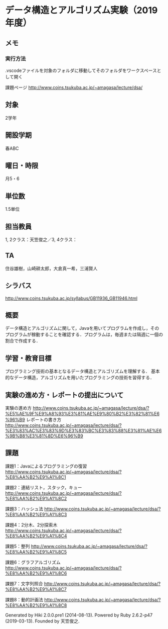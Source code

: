 # データ構造とアルゴリズム実験（2019年度）

## メモ

### 実行方法

.vscodeファイルを対象のフォルダに移動してそのフォルダをワークスペースとして開く

課題ページ
http://www.coins.tsukuba.ac.jp/~amagasa/lecture/dsa/

## 対象

2学年

## 開設学期

春ABC

## 曜日・時限

月5・6

## 単位数

1.5単位

## 担当教員

1, 2クラス：天笠俊之／3, 4クラス：

## TA

住谷雄樹，山崎耕太郎，大倉真一希，三浦賢人

## シラバス

http://www.coins.tsukuba.ac.jp/syllabus/GB11936_GB11946.html

## 概要

データ構造とアルゴリズムに関して，Javaを用いてプログラムを作成し，そのプログラムが稼動することを確認する．プログラムは，毎週または隔週に一個の割合で作成する．


## 学習・教育目標

プログラミング技術の基本となるデータ構造とアルゴリズムを理解する．
基本的なデータ構造，アルゴリズムを用いたプログラミングの技術を習得する．

## 実験の進め方・レポートの提出について

実験の進め方 http://www.coins.tsukuba.ac.jp/~amagasa/lecture/dsa/?%E5%AE%9F%E9%A8%93%E3%81%AE%E9%80%B2%E3%82%81%E6%96%B9
レポートの書き方 http://www.coins.tsukuba.ac.jp/~amagasa/lecture/dsa/?%E3%83%AC%E3%83%9D%E3%83%BC%E3%83%88%E3%81%AE%E6%9B%B8%E3%81%8D%E6%96%B9

## 課題

課題1：Javaによるプログラミングの復習
http://www.coins.tsukuba.ac.jp/~amagasa/lecture/dsa/?%E8%AA%B2%E9%A1%8C1

課題2：連結リスト，スタック，キュー
http://www.coins.tsukuba.ac.jp/~amagasa/lecture/dsa/?%E8%AA%B2%E9%A1%8C2

課題3：ハッシュ法
http://www.coins.tsukuba.ac.jp/~amagasa/lecture/dsa/?%E8%AA%B2%E9%A1%8C3

課題4：2分木、2分探索木
http://www.coins.tsukuba.ac.jp/~amagasa/lecture/dsa/?%E8%AA%B2%E9%A1%8C4

課題5：整列
http://www.coins.tsukuba.ac.jp/~amagasa/lecture/dsa/?%E8%AA%B2%E9%A1%8C5

課題6：グラフアルゴリズム
http://www.coins.tsukuba.ac.jp/~amagasa/lecture/dsa/?%E8%AA%B2%E9%A1%8C6

課題7：文字列照合
http://www.coins.tsukuba.ac.jp/~amagasa/lecture/dsa/?%E8%AA%B2%E9%A1%8C7

課題8：動的計画法
http://www.coins.tsukuba.ac.jp/~amagasa/lecture/dsa/?%E8%AA%B2%E9%A1%8C8


Generated by Hiki 2.0.0.pre1 (2014-08-13).
Powered by Ruby 2.6.2-p47 (2019-03-13).
Founded by 天笠俊之.